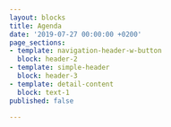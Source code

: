 ```yaml
---
layout: blocks
title: Agenda
date: '2019-07-27 00:00:00 +0200'
page_sections:
- template: navigation-header-w-button
  block: header-2
- template: simple-header
  block: header-3
- template: detail-content
  block: text-1
published: false

---
```


